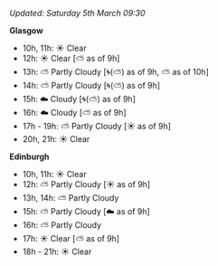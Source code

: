 *Updated: Saturday 5th March 09:30*

**Glasgow**

* 10h, 11h: :sunny: Clear
* 12h: :sunny: Clear [:partly_sunny: as of 9h]
* 13h: :partly_sunny: Partly Cloudy [:cyclone:(:partly_sunny:) as of 9h, :partly_sunny: as of 10h]
* 14h: :partly_sunny: Partly Cloudy [:cyclone:(:partly_sunny:) as of 9h]
* 15h: :cloud: Cloudy [:cyclone:(:partly_sunny:) as of 9h]
* 16h: :cloud: Cloudy [:partly_sunny: as of 9h]
* 17h - 19h: :partly_sunny: Partly Cloudy [:sunny: as of 9h]
* 20h, 21h: :sunny: Clear

**Edinburgh**

* 10h, 11h: :sunny: Clear
* 12h: :partly_sunny: Partly Cloudy [:sunny: as of 9h]
* 13h, 14h: :partly_sunny: Partly Cloudy
* 15h: :partly_sunny: Partly Cloudy [:cloud: as of 9h]
* 16h: :partly_sunny: Partly Cloudy
* 17h: :sunny: Clear [:partly_sunny: as of 9h]
* 18h - 21h: :sunny: Clear
